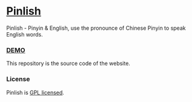 # [Pinlish](http://pinlish.com/)

Pinlish - Pinyin & English, use the pronounce of Chinese Pinyin to speak English words.

### [DEMO](http://pinlish.com/)

This repository is the source code of the website.

### License

Pinlish is [GPL licensed](./LICENSE).